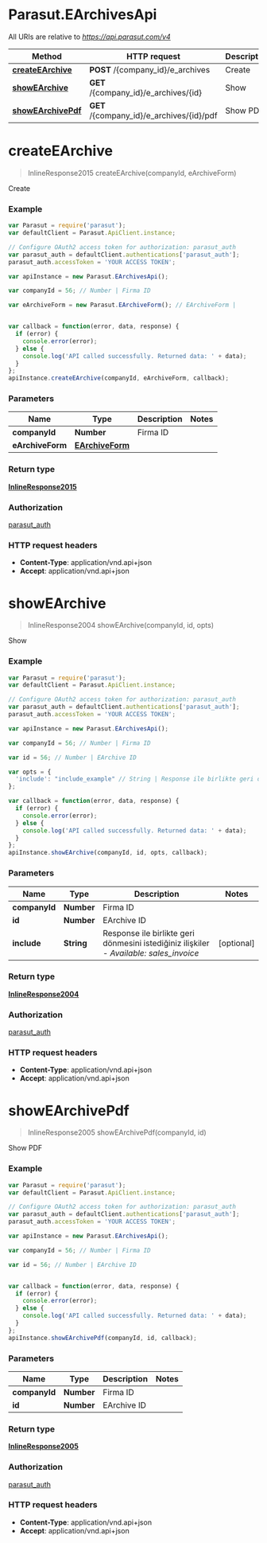 # Parasut.EArchivesApi

All URIs are relative to *https://api.parasut.com/v4*

Method | HTTP request | Description
------------- | ------------- | -------------
[**createEArchive**](EArchivesApi.md#createEArchive) | **POST** /{company_id}/e_archives | Create
[**showEArchive**](EArchivesApi.md#showEArchive) | **GET** /{company_id}/e_archives/{id} | Show
[**showEArchivePdf**](EArchivesApi.md#showEArchivePdf) | **GET** /{company_id}/e_archives/{id}/pdf | Show PDF


<a name="createEArchive"></a>
# **createEArchive**
> InlineResponse2015 createEArchive(companyId, eArchiveForm)

Create



### Example
```javascript
var Parasut = require('parasut');
var defaultClient = Parasut.ApiClient.instance;

// Configure OAuth2 access token for authorization: parasut_auth
var parasut_auth = defaultClient.authentications['parasut_auth'];
parasut_auth.accessToken = 'YOUR ACCESS TOKEN';

var apiInstance = new Parasut.EArchivesApi();

var companyId = 56; // Number | Firma ID

var eArchiveForm = new Parasut.EArchiveForm(); // EArchiveForm | 


var callback = function(error, data, response) {
  if (error) {
    console.error(error);
  } else {
    console.log('API called successfully. Returned data: ' + data);
  }
};
apiInstance.createEArchive(companyId, eArchiveForm, callback);
```

### Parameters

Name | Type | Description  | Notes
------------- | ------------- | ------------- | -------------
 **companyId** | **Number**| Firma ID | 
 **eArchiveForm** | [**EArchiveForm**](EArchiveForm.md)|  | 

### Return type

[**InlineResponse2015**](InlineResponse2015.md)

### Authorization

[parasut_auth](../README.md#parasut_auth)

### HTTP request headers

 - **Content-Type**: application/vnd.api+json
 - **Accept**: application/vnd.api+json

<a name="showEArchive"></a>
# **showEArchive**
> InlineResponse2004 showEArchive(companyId, id, opts)

Show



### Example
```javascript
var Parasut = require('parasut');
var defaultClient = Parasut.ApiClient.instance;

// Configure OAuth2 access token for authorization: parasut_auth
var parasut_auth = defaultClient.authentications['parasut_auth'];
parasut_auth.accessToken = 'YOUR ACCESS TOKEN';

var apiInstance = new Parasut.EArchivesApi();

var companyId = 56; // Number | Firma ID

var id = 56; // Number | EArchive ID

var opts = { 
  'include': "include_example" // String | Response ile birlikte geri dönmesini istediğiniz ilişkiler - *Available: sales_invoice*
};

var callback = function(error, data, response) {
  if (error) {
    console.error(error);
  } else {
    console.log('API called successfully. Returned data: ' + data);
  }
};
apiInstance.showEArchive(companyId, id, opts, callback);
```

### Parameters

Name | Type | Description  | Notes
------------- | ------------- | ------------- | -------------
 **companyId** | **Number**| Firma ID | 
 **id** | **Number**| EArchive ID | 
 **include** | **String**| Response ile birlikte geri dönmesini istediğiniz ilişkiler - *Available: sales_invoice* | [optional] 

### Return type

[**InlineResponse2004**](InlineResponse2004.md)

### Authorization

[parasut_auth](../README.md#parasut_auth)

### HTTP request headers

 - **Content-Type**: application/vnd.api+json
 - **Accept**: application/vnd.api+json

<a name="showEArchivePdf"></a>
# **showEArchivePdf**
> InlineResponse2005 showEArchivePdf(companyId, id)

Show PDF



### Example
```javascript
var Parasut = require('parasut');
var defaultClient = Parasut.ApiClient.instance;

// Configure OAuth2 access token for authorization: parasut_auth
var parasut_auth = defaultClient.authentications['parasut_auth'];
parasut_auth.accessToken = 'YOUR ACCESS TOKEN';

var apiInstance = new Parasut.EArchivesApi();

var companyId = 56; // Number | Firma ID

var id = 56; // Number | EArchive ID


var callback = function(error, data, response) {
  if (error) {
    console.error(error);
  } else {
    console.log('API called successfully. Returned data: ' + data);
  }
};
apiInstance.showEArchivePdf(companyId, id, callback);
```

### Parameters

Name | Type | Description  | Notes
------------- | ------------- | ------------- | -------------
 **companyId** | **Number**| Firma ID | 
 **id** | **Number**| EArchive ID | 

### Return type

[**InlineResponse2005**](InlineResponse2005.md)

### Authorization

[parasut_auth](../README.md#parasut_auth)

### HTTP request headers

 - **Content-Type**: application/vnd.api+json
 - **Accept**: application/vnd.api+json

